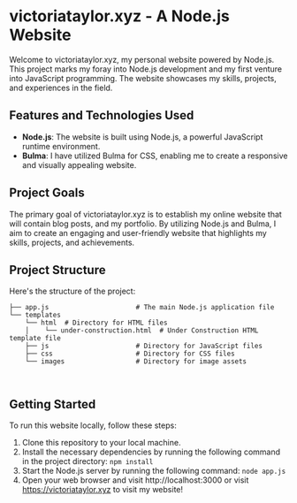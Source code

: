 # victoriataylor.xyz - A Node.js Website

Welcome to victoriataylor.xyz, my personal website powered by Node.js. This project marks my foray into Node.js development and my first venture into JavaScript programming. The website showcases my skills, projects, and experiences in the field.

## Features and Technologies Used

- **Node.js**: The website is built using Node.js, a powerful JavaScript runtime environment.
- **Bulma**: I have utilized Bulma for CSS, enabling me to create a responsive and visually appealing website.

## Project Goals

The primary goal of victoriataylor.xyz is to establish my online website that will contain blog posts, and my portfolio. By utilizing Node.js and Bulma, I aim to create an engaging and user-friendly website that highlights my skills, projects, and achievements.

## Project Structure

Here's the structure of the project:
```
├── app.js                      # The main Node.js application file
└── templates
    └── html  # Directory for HTML files
    │    └── under-construction.html  # Under Construction HTML template file
    ├── js                      # Directory for JavaScript files
    ├── css                     # Directory for CSS files
    └── images                  # Directory for image assets



```


## Getting Started

To run this website locally, follow these steps:

1. Clone this repository to your local machine.
2. Install the necessary dependencies by running the following command in the project directory:
```npm install```
3. Start the Node.js server by running the following command:
```node app.js```
4. Open your web browser and visit http://localhost:3000 or visit https://victoriataylor.xyz to visit my website!



